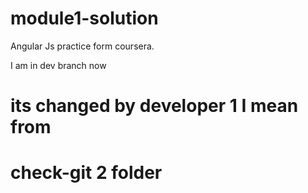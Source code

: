# module1-solution
Angular Js practice form coursera.

I am in dev branch now

# its changed by developer 1 I mean from 
# check-git 2 folder

